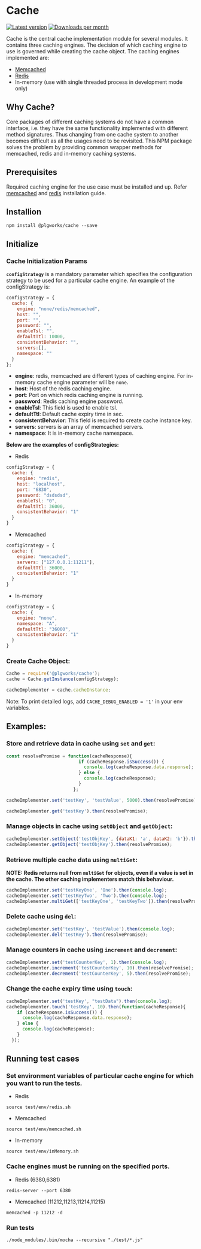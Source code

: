 # Cache

[![Latest version](https://img.shields.io/npm/v/@plgworks/cache.svg?maxAge=3600)][npm]
[![Downloads per month](https://img.shields.io/npm/dm/@plgworks/cache.svg?maxAge=3600)][npm]

[npm]: https://www.npmjs.com/package/@plgworks/cache

Cache is the central cache implementation module for several modules. 
It contains three caching engines. The decision of which caching engine to use is governed while creating the cache object. 
The caching engines implemented are:

* [Memcached](https://memcached.org/)
* [Redis](https://redis.io/docs/)
* In-memory (use with single threaded process in development mode only)

## Why Cache?
 Core packages of different caching systems do not have a common interface, i.e. they have the same functionality implemented with different method signatures.
 Thus changing from one cache system to another becomes difficult as all the usages need to be revisited.
 This NPM package solves the problem by providing common wrapper methods for memcached, redis and in-memory caching systems.

## Prerequisites
  Required caching engine for the use case must be installed and up.
 Refer [memcached](https://memcached.org/) and [redis](https://redis.io/docs/getting-started/installation/) installation guide.

## Installion
```shell script
npm install @plgworks/cache --save
```

## Initialize

### Cache Initialization Params
**`configStrategy`** is a mandatory parameter which specifies the configuration strategy to be used for a particular cache engine.
 An example of the configStrategy is:
```js
configStrategy = {
  cache: {
    engine: "none/redis/memcached",
    host: "",
    port: "",
    password: "",
    enableTsl: "",
    defaultTtl: 10000,
    consistentBehavior: "",
    servers:[],
    namespace: ""
  }
};
```
- **engine**: redis, memcached are different types of caching engine. For in-memory cache engine parameter will be `none`. 
- **host**: Host of the redis caching engine.
- **port**: Port on which redis caching engine is running.
- **password**: Redis caching engine password.
- **enableTsl**: This field is used to enable tsl.
- **defaultTtl**: Default cache expiry time in sec.
- **consistentBehavior**: This field is required to create cache instance key.
- **servers**: servers is an array of memcached servers.
- **namespace**: It is in-memory cache namespace.


<b>Below are the examples of configStrategies:</b>
* Redis 

```js
configStrategy = {
  cache: {
    engine: "redis",
    host: "localhost",
    port: "6830",
    password: "dsdsdsd",
    enableTsl: "0",
    defaultTtl: 36000,
    consistentBehavior: "1"
  }
}
````
* Memcached 

```js
configStrategy = {
  cache: {
    engine: "memcached",
    servers: ["127.0.0.1:11211"],
    defaultTtl: 36000,
    consistentBehavior: "1"
  }
}
````
* In-memory 
```js
configStrategy = {
  cache: {
    engine: "none",
    namespace: "A",
    defaultTtl: "36000",
    consistentBehavior: "1"
  }
}
```

### Create Cache Object:

```js
Cache = require('@plgworks/cache');
cache = Cache.getInstance(configStrategy);

cacheImplementer = cache.cacheInstance;
```
Note: To print detailed logs, add `CACHE_DEBUG_ENABLED = '1'` in your env variables.

## Examples:

### Store and retrieve data in cache using `set` and `get`:

```js
const resolvePromise = function(cacheResponse){
                           if (cacheResponse.isSuccess()) {
                             console.log(cacheResponse.data.response);
                           } else {
                             console.log(cacheResponse);
                           }
                         };

cacheImplementer.set('testKey', 'testValue', 5000).then(resolvePromise);

cacheImplementer.get('testKey').then(resolvePromise);
```

### Manage objects in cache using `setObject` and `getObject`:

```js
cacheImplementer.setObject('testObjKey', {dataK1: 'a', dataK2: 'b'}).then(resolvePromise);
cacheImplementer.getObject('testObjKey').then(resolvePromise);
```

### Retrieve multiple cache data using `multiGet`:

<b>NOTE: Redis returns null from `multiGet` for objects, even if a value is set in the cache. The other caching implementers match this behaviour.</b>

```js
cacheImplementer.set('testKeyOne', 'One').then(console.log);
cacheImplementer.set('testKeyTwo', 'Two').then(console.log);
cacheImplementer.multiGet(['testKeyOne', 'testKeyTwo']).then(resolvePromise);
```

### Delete cache using `del`:

```js
cacheImplementer.set('testKey', 'testValue').then(console.log);
cacheImplementer.del('testKey').then(resolvePromise);
```

### Manage counters in cache using `increment` and `decrement`: 

```js
cacheImplementer.set('testCounterKey', 1).then(console.log);
cacheImplementer.increment('testCounterKey', 10).then(resolvePromise);
cacheImplementer.decrement('testCounterKey', 5).then(resolvePromise);
```

### Change the cache expiry time using `touch`:

```js
cacheImplementer.set('testKey', "testData").then(console.log);
cacheImplementer.touch('testKey', 10).then(function(cacheResponse){
    if (cacheResponse.isSuccess()) {
      console.log(cacheResponse.data.response);
    } else {
      console.log(cacheResponse);
    }
  });
```

## Running test cases
### Set environment variables of particular cache engine for which you want to run the tests.

* Redis
````
source test/env/redis.sh
````
* Memcached
```` 
source test/env/memcached.sh
````
* In-memory 
````
source test/env/inMemory.sh
````
### Cache engines must be running on the specified ports.

* Redis (6380,6381)
````
redis-server --port 6380
````
* Memcached (11212,11213,11214,11215)
````
memcached -p 11212 -d
````
### Run tests
````
./node_modules/.bin/mocha --recursive "./test/*.js"
````
